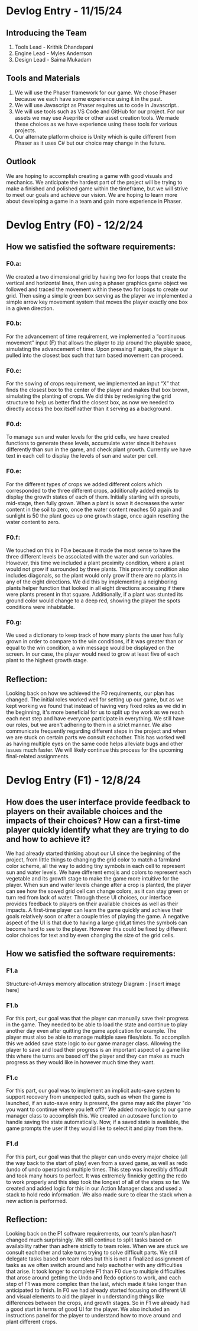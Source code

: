 # Devlog Entry - 11/15/24

## Introducing the Team
1. Tools Lead - Krithik Dhandapani
2. Engine Lead - Myles Anderrson
3. Design Lead - Saima Mukadam

## Tools and Materials
1. We will use the Phaser framework for our game. We chose Phaser because we each have some experience using it in the past.
2. We will use Javascript as Phaser requires us to code in Javascript..
3. We will use tools such as VS Code and GitHub for our project. For our assets we may use Aseprite or other asset creation tools. We made these choices as we have experience using these tools for various projects.
4. Our alternate platform choice is Unity which is quite different from Phaser as it uses C# but our choice may change in the future.

## Outlook
We are hoping to accomplish creating a game with good visuals and mechanics. We anticipate the hardest part of the project will be trying to make a finished and polished game within the timeframe, but we will strive to meet our goals and achieve our vision. We are hoping to learn more about developing a game in a team and gain more experience in Phaser.

# Devlog Entry (F0) - 12/2/24

## How we satisfied the software requirements:
### F0.a:
We created a two dimensional grid by having two for loops that create the vertical and horizontal lines, then using a phaser graphics game object we followed and traced the movement within these two for loops to create our grid. Then using a simple green box serving as the player we implemented a simple arrow key movement system that moves the player exactly one box in a given direction.
### F0.b:
For the advancement of time requirement, we implemented a “continuous movement” input (F) that allows the player to zip around the playable space, simulating the advancement of time. Upon pressing F again, the player is pulled into the closest box such that turn based movement can proceed.
### F0.c:
For the sowing of crops requirement, we implemented an input “X” that finds the closest box to the center of the player and makes that box brown, simulating the planting of crops. We did this by redesigning the grid structure to help us better find the closest box, as now we needed to directly access the box itself rather than it serving as a background.
### F0.d:
To manage sun and water levels for the grid cells, we have created functions to generate these levels, accumulate water since it behaves differently than sun in the game, and check plant growth. Currently we have text in each cell to display the levels of sun and water per cell.
### F0.e:
For the different types of crops we added different colors which corresponded to the three different crops, additionally added emojis to display the growth states of each of them. Initially starting with sprouts, mid-stage, then fully grown. When a plant is sown it decreases the water content in the soil to zero, once the water content reaches 50 again and sunlight is 50 the plant goes up one growth stage, once again resetting the water content to zero. 
### F0.f:
We touched on this in F0.e because it made the most sense to have the three different levels be associated with the water and sun variables. However, this time we included a plant proximity condition, where a plant would not grow if surrounded by three plants. This proximity condition also includes diagonals, so the plant would only grow if there are no plants in any of the eight directions. We did this by implementing a neighboring plants helper function that looked in all eight directions accessing if there were plants present in that square. Additionally, if a plant was stunted its ground color would change to a deep red, showing the player the spots conditions were inhabitable. 
### F0.g:
We used a dictionary to keep track of how many plants the user has fully grown in order to compare to the win conditions, if it was greater than or equal to the win condition, a win message would be displayed on the screen. In our case, the player would need to grow at least five of each plant to the highest growth stage.

## Reflection:
Looking back on how we achieved the F0 requirements, our plan has changed. The initial roles worked well for setting up our game, but as we kept working we found that instead of having very fixed roles as we did in the beginning, it's more beneficial for us to split up the work as we reach each next step and have everyone participate in everything. We still have our roles, but we aren't adhering to them in a strict manner. We also communicate frequently regarding different steps in the project and when we are stuck on certain parts we consult eachother. This has worked well as having multiple eyes on the same code helps alleviate bugs and other issues much faster. We will likely continue this process for the upcoming final-related assignments.

# Devlog Entry (F1) - 12/8/24

## How does the user interface provide feedback to players on their available choices and the impacts of their choices? How can a first-time player quickly identify what they are trying to do and how to achieve it?
We had already started thinking about our UI since the beginning of the project, from little things to changing the grid color to match a farmland color scheme, all the way to adding tiny symbols in each cell to represent sun and water levels. We have different emojis and colors to represent each vegetable and its growth stage to make the game more intuitive for the player. When sun and water levels change after a crop is planted, the player can see how the sowed grid cell can change colors, as it can stay green or turn red from lack of water. Through these UI choices, our interface provides feedback to players on their available choices as well as their impacts. A first-time player can learn the game quickly and achieve their goals relatively soon or after a couple tries of playing the game. A negative aspect of the UI is that due to having a large grid,at times the symbols can become hard to see to the player. However this could be fixed by different color choices for text and by even changing the size of the grid cells. 

## How we satisfied the software requirements:
### F1.a
Structure-of-Arrays memory allocation strategy Diagram :
    [insert image here]
### F1.b
For this part, our goal was that the player can manually save their progress in the game. They needed to be able to load the state and continue to play another day even after quitting the game application for example. The player must also be able to manage multiple save files/slots. To accomplish this we added save state logic to our game manager class. Allowing the player to save and load their progress is an important aspect of a game like this where the turns are based off the player and they can make as much progress as they would like in however much time they want. 
### F1.c
For this part, our goal was to implement an implicit auto-save system to support recovery from unexpected quits, such as when the game is launched, if an auto-save entry is present, the game may ask the player "do you want to continue where you left off?" We added more logic to our game manager class to accomplish this. We created an autosave function to handle saving the state automatically. Now, if a saved state is available, the game prompts the user if they would like to select it and play from there. 
### F1.d
For this part, our goal was that the player can undo every major choice (all the way back to the start of play) even from a saved game, as well as redo (undo of undo operations) multiple times. This step was incredibly difficult and took many hours to perfect. It was extremely finnicky getting the redo to work properly and this step took the longest of all of the steps so far. We created and added logic for this in our Action Manager class and used a stack to hold redo information. We also made sure to clear the stack when a new action is performed.

## Reflection:
Looking back on the F1 software requirements, our team's plan hasn't changed much surprisingly. We still continue to split tasks based on availability rather than adhere strictly to team roles. When we are stuck we consult eachother and take turns trying to solve difficult parts. We still delegate tasks based on team roles but this is not a finalized assignment of tasks as we often switch around and help eachother with any difficulties that arise. It took longer to complete F1 than F0 due to multiple difficulties that arose around getting the Undo and Redo options to work, and each step of F1 was more complex than the last, which made it take longer than anticipated to finish. In F0 we had already started focusing on different UI and visual elements to aid the player in understanding things like differences between the crops, and growth stages. So in F1 we already had a good start in terms of good UI for the player. We also included an instructions panel for the player to understand how to move around and plant different crops.